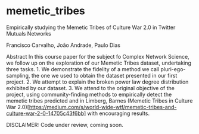 # memetic_tribes
Empirically studying the Memetic Tribes of Culture War 2.0 in Twitter Mutuals Networks

Francisco Carvalho, João Andrade, Paulo Dias

Abstract
In this course paper for the subject fo Complex Network Science, we follow up on the exploration of our Memetic Tribes dataset, undertaking three tasks. 1. We demonstrate the fidelity of a method we call pluri-ego-sampling, the one we used to obtain the dataset presented in our first project. 2. We attempt to explain the broken power law degree distribution exhibited by our dataset. 3. We attend to the original objective of the project, using community-finding methods to empirically detect the memetic tribes predicted and in Limberg, Barnes (Memetic Tribes in Culture War 2.0)[https://medium.com/s/world-wide-wtf/memetic-tribes-and-culture-war-2-0-14705c43f6bb] with encouraging results. 


DISCLAIMER: Code under review, coming soon.
